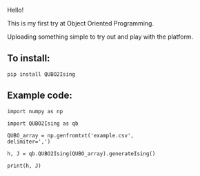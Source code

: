Hello!

This is my first try at Object Oriented Programming.

Uploading something simple to try out and play with the platform.

## To install:
<code>pip install QUBO2Ising</code>

## Example code:

<code>import numpy as np</code></code>
  
<code>import QUBO2Ising as qb</code>

<code>QUBO_array = np.genfromtxt('example.csv', delimiter=',')</code>

<code>h, J = qb.QUBO2Ising(QUBO_array).generateIsing()</code>

<code>print(h, J)</code>
